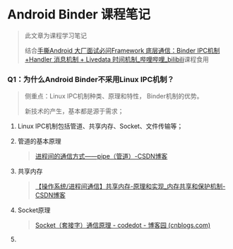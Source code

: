 # Android Binder 课程笔记

> 此文章为课程学习笔记
>
> 结合[手撕Android 大厂面试必问Framework 底层通信：Binder IPC机制+Handler 消息机制 + Livedata 时间机制_哔哩哔哩_bilibili](https://www.bilibili.com/video/BV1tA4y1f7cf/?spm_id_from=333.337.search-card.all.click&vd_source=acb61e4b6fa95ff36b3893f0e348be69)课程食用



### Q1：为什么Android Binder不采用Linux IPC机制？

> 侧重点：Linux IPC机制种类、原理和特性， Binder机制的优势。
>
> 新技术的产生，基本都是源于需求；

1. Linux IPC机制包括管道、共享内存、Socket、文件传输等；

2. 管道的基本原理

   > [进程间的通信方式——pipe（管道）-CSDN博客](https://blog.csdn.net/skyroben/article/details/71513385)

3. 共享内存

   > [【操作系统/进程间通信】共享内存-原理和实现_内存共享和保护机制-CSDN博客](https://blog.csdn.net/icecreamTong/article/details/130656475)

4. Socket原理

   > [Socket（套接字）通信原理 - codedot - 博客园 (cnblogs.com)](https://www.cnblogs.com/myitnews/p/13790067.html)

5. 